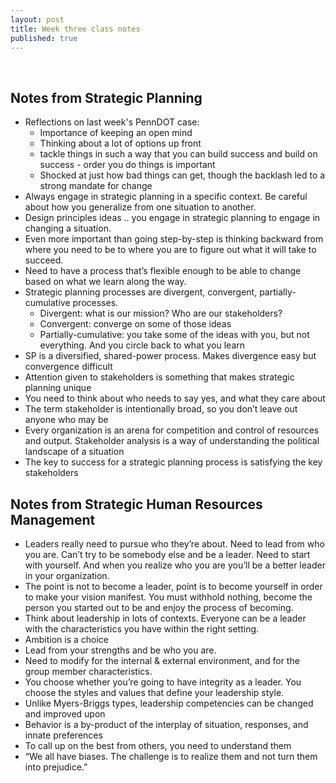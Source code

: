 ```yaml
---
layout: post
title: Week three class notes
published: true
---
```

&nbsp;

## Notes from Strategic Planning

* Reflections on last week's PennDOT case:
  * Importance of keeping an open mind
  * Thinking about a lot of options up front
  * tackle things in such a way that you can build success and build on success - order you do things is important
  * Shocked at just how bad things can get, though the backlash led to a strong mandate for change
* Always engage in strategic planning in a specific context. Be careful about how you generalize from one situation to another.
* Design principles ideas .. you engage in strategic planning to engage in changing a situation.
* Even more important than going step-by-step is thinking backward from where you need to be to where you are to figure out what it will take to succeed.
* Need to have a process that’s flexible enough to be able to change based on what we learn along the way.
* Strategic planning processes are divergent, convergent, partially-cumulative processes.
  * Divergent: what is our mission? Who are our stakeholders?
  * Convergent: converge on some of those ideas
  * Partially-cumulative: you take some of the ideas with you, but not everything. And you circle back to what you learn
* SP is a diversified, shared-power process. Makes divergence easy but convergence difficult
* Attention given to stakeholders is something that makes strategic planning unique
* You need to think about who needs to say yes, and what they care about
* The term stakeholder is intentionally broad, so you don’t leave out anyone who may be
* Every organization is an arena for competition and control of resources and output. Stakeholder analysis is a way of understanding the political landscape of a situation
* The key to success for a strategic planning process is satisfying the key stakeholders

## Notes from Strategic Human Resources Management

* Leaders really need to pursue who they’re about. Need to lead from who you are. Can’t try to be somebody else and be a leader. Need to start with yourself. And when you realize who you are you’ll be a better leader in your organization.
* The point is not to become a leader, point is to become yourself in order to make your vision manifest. You must withhold nothing, become the person you started out to be and enjoy the process of becoming.
* Think about leadership in lots of contexts. Everyone can be a leader with the characteristics you have within the right setting.
* Ambition is a choice
* Lead from your strengths and be who you are.
* Need to modify for the internal & external environment, and for the group member characteristics.
* You choose whether you’re going to have integrity as a leader. You choose the styles and values that define your leadership style.
* Unlike Myers-Briggs types, leadership competencies can be changed and improved upon
* Behavior is a by-product of the interplay of situation, responses, and innate preferences
* To call up on the best from others, you need to understand them
* “We all have biases. The challenge is to realize them and not turn them into prejudice.”

